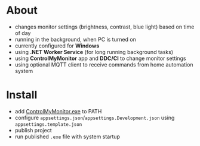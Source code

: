 # About
- changes monitor settings (brightness, contrast, blue light) based on time of day
- running in the background, when PC is turned on
- currently configured for **Windows**
- using **.NET Worker Service** (for long running background tasks)
- using **ControlMyMonitor** app and **DDC/CI** to change monitor settings
- using optional MQTT client to receive commands from home automation system

# Install
- add [ControlMyMonitor.exe](https://www.nirsoft.net/utils/controlmymonitor.zip) to PATH
- configure `appsettings.json`/`appsettings.Development.json` using `appsettings.template.json`
- publish project
- run published `.exe` file with system startup